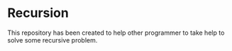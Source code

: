 # Recursion
This repository has been created to help other programmer to take help to solve some recursive problem.
